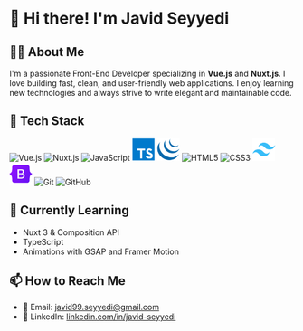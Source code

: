 # 👋 Hi there! I'm Javid Seyyedi

## 🧑‍💻 About Me

I'm a passionate Front-End Developer specializing in **Vue.js** and **Nuxt.js**. I love building fast, clean, and user-friendly web applications. I enjoy learning new technologies and always strive to write elegant and maintainable code.

## 🚀 Tech Stack

<!-- - 🟩 Vue.js / Nuxt.js
- 🎨 Tailwind CSS / Sass / Responsive Design
- 📜 HTML5 / CSS3 / JavaScript (ES6+)
- ⚙️ Git / GitHub / GitLab
- 📦 REST APIs
- 🌐 Progressive Web Apps (PWA)   -->

<p align="left">
  <img src="https://cdn.jsdelivr.net/gh/devicons/devicon/icons/vuejs/vuejs-original.svg" alt="Vue.js" width="40" height="40"/>
  <img src="https://cdn.jsdelivr.net/gh/devicons/devicon/icons/nuxtjs/nuxtjs-original.svg" alt="Nuxt.js" width="40" height="40"/>
  <img src="https://cdn.jsdelivr.net/gh/devicons/devicon/icons/javascript/javascript-original.svg" alt="JavaScript" width="40" height="40"/>
  <img src="https://github.com/devicons/devicon/blob/v2.16.0/icons/typescript/typescript-original.svg" alt="Typescript" width="40" height="40"/>
  <img src="https://github.com/devicons/devicon/blob/v2.16.0/icons/jquery/jquery-original.svg" alt="Jquery" width="40" height="40"/>
  <img src="https://cdn.jsdelivr.net/gh/devicons/devicon/icons/html5/html5-original.svg" alt="HTML5" width="40" height="40"/>
  <img src="https://cdn.jsdelivr.net/gh/devicons/devicon/icons/css3/css3-original.svg" alt="CSS3" width="40" height="40"/>
  <img src="https://github.com/devicons/devicon/blob/v2.16.0/icons/tailwindcss/tailwindcss-original.svg" alt="Tailwind CSS" width="40" height="40"/>
  <img src="https://github.com/devicons/devicon/blob/v2.16.0/icons/bootstrap/bootstrap-original.svg" alt="Bootstrap" width="40" height="40"/>
  <img src="https://cdn.jsdelivr.net/gh/devicons/devicon/icons/git/git-original.svg" alt="Git" width="40" height="40"/>
  <img src="https://cdn.jsdelivr.net/gh/devicons/devicon/icons/github/github-original.svg" alt="GitHub" width="40" height="40"/>
</p>

<!-- ## 📊 GitHub Stats

![GitHub Stats](https://github-readme-stats.vercel.app/api?username=javid99&show_icons=true&theme=radical) -->

## 🌱 Currently Learning

- Nuxt 3 & Composition API
- TypeScript
- Animations with GSAP and Framer Motion

## 📫 How to Reach Me

<!-- - 🌍 Website: [yourwebsite.com](https://yourwebsite.com)   -->

- 📧 Email: javid99.seyyedi@gmail.com
- 💼 LinkedIn: [linkedin.com/in/javid-seyyedi](https://linkedin.com/in/javid-seyyedi)
